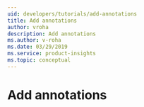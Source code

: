 ```yaml
---
uid: developers/tutorials/add-annotations
title: Add annotations
author: vroha
description: Add annotations
ms.author: v-roha
ms.date: 03/29/2019
ms.service: product-insights
ms.topic: conceptual
---
```


# Add annotations
